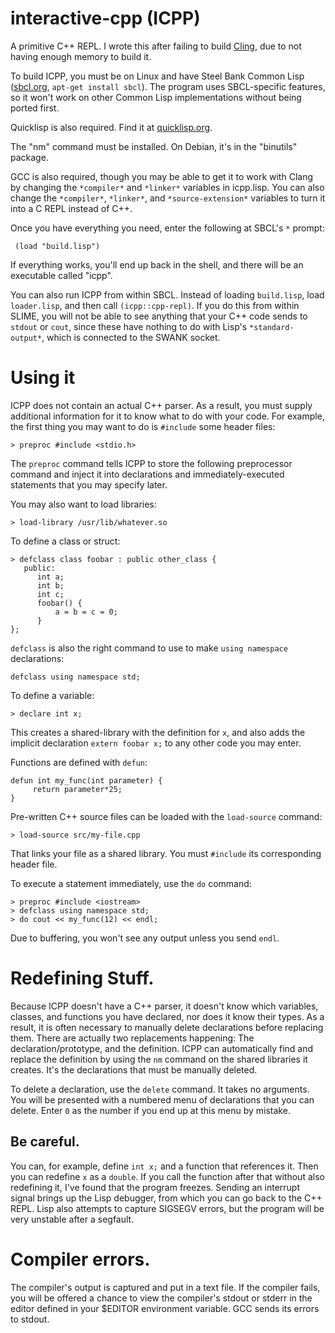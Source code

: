 # interactive-cpp (ICPP)
A primitive C++ REPL. I wrote this after failing to build [Cling](http://root.cern.ch/drupal/content/cling), due to not having enough memory to build it.

To build ICPP, you must be on Linux and have Steel Bank Common Lisp ([sbcl.org](http://sbcl.org), `apt-get install sbcl`). The program
uses SBCL-specific features, so it won't work on other Common Lisp implementations without being ported first.

Quicklisp is also required. Find it at [quicklisp.org](http://quicklisp.org/).

The "nm" command must be installed. On Debian, it's in the "binutils" package.

GCC is also required, though you may be able to get it to work with Clang by changing the `*compiler*` and
`*linker*` variables in icpp.lisp. You can also change the `*compiler*`, `*linker*`, and `*source-extension*` variables
to turn it into a C REPL instead of C++.

Once you have everything you need, enter the following at SBCL's `*` prompt:

     (load "build.lisp")

If everything works, you'll end up back in the shell, and there will be an executable called "icpp".

You can also run ICPP from within SBCL. Instead of loading `build.lisp`, load `loader.lisp`, and then
call `(icpp::cpp-repl)`. If you do this from within SLIME, you will not be able to see anything that your C++ code sends to `stdout` or `cout`, since these have nothing to do with Lisp's `*standard-output*`, which is connected to the SWANK socket.

# Using it

ICPP does not contain an actual C++ parser. As a result, you must supply additional information for it to know
what to do with your code. For example, the first thing you may want to do is `#include` some header files:

    > preproc #include <stdio.h>

The `preproc` command tells ICPP to store the following preprocessor command and inject it into declarations and
immediately-executed statements that you may specify later.

You may also want to load libraries:

    > load-library /usr/lib/whatever.so

To define a class or struct:

    > defclass class foobar : public other_class {
       public:
          int a;
          int b;
          int c;
          foobar() {
              a = b = c = 0;
          }
    };

`defclass` is also the right command to use to make `using namespace` declarations:

    defclass using namespace std;

To define a variable:

    > declare int x;

This creates a shared-library with the definition for `x`, and also adds the implicit declaration
`extern foobar x;` to any other code you may enter. 

Functions are defined with `defun`:

    defun int my_func(int parameter) {
         return parameter*25;
    }
  
Pre-written C++ source files can be loaded with the `load-source` command:

    > load-source src/my-file.cpp

That links your file as a shared library. You must `#include` its corresponding header file.

To execute a statement immediately, use the `do` command:

    > preproc #include <iostream>
    > defclass using namespace std;
    > do cout << my_func(12) << endl;

Due to buffering, you won't see any output unless you send `endl`.

# Redefining Stuff.

Because ICPP doesn't have a C++ parser, it doesn't know which variables, classes, and functions you have declared,
nor does it know their types. As a result, it is often necessary to manually delete declarations before replacing
them.  There are actually two replacements happening: The declaration/prototype, and the definition. ICPP can
automatically find and replace the definition by using the `nm` command on the shared libraries it creates. It's
the declarations that must be manually deleted.

To delete a declaration, use the `delete` command. It takes no arguments. You will be presented with a numbered menu of
declarations that you can delete. Enter `0` as the number if you end up at this menu by mistake.

## Be careful.

You can, for example, define `int x;` and a function that references it. Then you can redefine `x` as a `double`.
If you call the function after that without also redefining it, I've found that the program freezes. Sending an
interrupt signal brings up the Lisp debugger, from which you can go back to the C++ REPL. Lisp also attempts
to capture SIGSEGV errors, but the program will be very unstable after a segfault.

# Compiler errors.

The compiler's output is captured and put in a text file. If the compiler fails, you will be offered a chance
to view the compiler's stdout or stderr in the editor defined in your $EDITOR environment variable. GCC sends its errors
to stdout.
